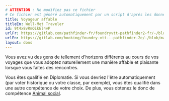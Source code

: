 ```yaml
---
# ATTENTION : Ne modifiez pas ce fichier
# Ce fichier est généré automatiquement par un script d'après les données du module Foundry VTT officiel et de sa traduction
title: Voyageur affable
titleEn: Well-Met Traveler
id: 9t4x8vRmQikEl4vP
urlFr: https://gitlab.com/pathfinder-fr/foundryvtt-pathfinder2-fr/-/blob/master/data/feats/9t4x8vRmQikEl4vP.htm
urlEn: https://gitlab.com/hooking/foundry-vtt---pathfinder-2e/-/blob/master/packs/data/feats.db/well-met-traveler.json
layout: dons
---
```

Vous avez vu des gens de tellement d'horizons différents au cours de vos voyages que vous adoptez naturellement une manière affable et plaisante lorsque vous faites des rencontres.

Vous êtes qualifié en Diplomatie. Si vous devriez l'être automatiquement (par voter historique ou votre classe, par exemple), vous êtes qualifié dans une autre compétence de votre choix. De plus, vous obtenez le donc de compétence [Animal social](animal-social.html).
